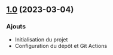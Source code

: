 ## [1.0]() (2023-03-04)

### Ajouts

- Initialisation du projet
- Configuration du dépôt et Git Actions